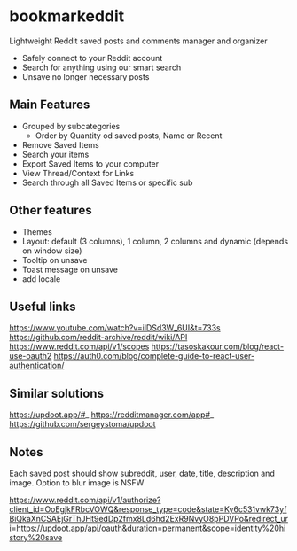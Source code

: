 # bookmarkeddit

Lightweight Reddit saved posts and comments manager and organizer

- Safely connect to your Reddit account
- Search for anything using our smart search
- Unsave no longer necessary posts

## Main Features

- Grouped by subcategories
  - Order by Quantity od saved posts, Name or Recent
- Remove Saved Items
- Search your items
- Export Saved Items to your computer
- View Thread/Context for Links
- Search through all Saved Items or specific sub

## Other features

- Themes
- Layout: default (3 columns), 1 column, 2 columns and dynamic (depends on window size)
- Tooltip on unsave
- Toast message on unsave
- add locale

## Useful links

https://www.youtube.com/watch?v=ilDSd3W_6UI&t=733s
https://github.com/reddit-archive/reddit/wiki/API
https://www.reddit.com/api/v1/scopes
https://tasoskakour.com/blog/react-use-oauth2
https://auth0.com/blog/complete-guide-to-react-user-authentication/

## Similar solutions

https://updoot.app/#_
https://redditmanager.com/app#_
https://github.com/sergeystoma/updoot

## Notes

Each saved post should show subreddit, user, date, title, description and image. Option to blur image is NSFW

https://www.reddit.com/api/v1/authorize?client_id=OoEgjkFRbcVOWQ&response_type=code&state=Ky6c531vwk73yfBiQkaXnCSAEjGrThJHt9edDp2fmx8Ld6hd2ExR9NvyO8pPDVPo&redirect_uri=https://updoot.app/api/oauth&duration=permanent&scope=identity%20history%20save